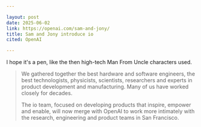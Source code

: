 ```yaml
---

layout: post
date: 2025-06-02
link: https://openai.com/sam-and-jony/
title: Sam and Jony introduce io 
cited: OpenAI

---
```


I hope it's a pen, like the then high-tech Man From Uncle characters used. 

> We gathered together the best hardware and software engineers, the best technologists, physicists, scientists, researchers and experts in product development and manufacturing. Many of us have worked closely for decades.
> 
> The io team, focused on developing products that inspire, empower and enable, will now merge with OpenAI to work more intimately with the research, engineering and product teams in San Francisco.